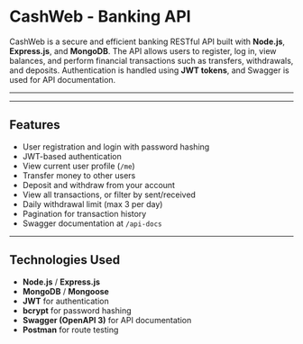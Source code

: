 #  CashWeb - Banking API

CashWeb is a secure and efficient banking RESTful API built with **Node.js**, **Express.js**, and **MongoDB**. The API allows users to register, log in, view balances, and perform financial transactions such as transfers, withdrawals, and deposits. Authentication is handled using **JWT tokens**, and Swagger is used for API documentation.

---

---

##  Features

-  User registration and login with password hashing
-  JWT-based authentication
-  View current user profile (`/me`)
-  Transfer money to other users
-  Deposit and withdraw from your account
-  View all transactions, or filter by sent/received
-  Daily withdrawal limit (max 3 per day)
-  Pagination for transaction history
-  Swagger documentation at `/api-docs`


---

##  Technologies Used

- **Node.js** / **Express.js**
- **MongoDB** / **Mongoose**
- **JWT** for authentication
- **bcrypt** for password hashing
- **Swagger (OpenAPI 3)** for API documentation
- **Postman** for route testing

